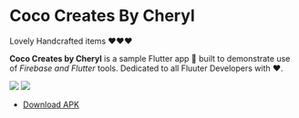# Coco Creates By Cheryl

Lovely Handcrafted items ❤️❤️❤️

**Coco Creates by Cheryl** is a sample Flutter app 📱 built to demonstrate use of *Firebase and Flutter* tools. Dedicated to all Fluuter Developers with ❤️. 

![](https://media.giphy.com/media/QwVYXbOH4NxUAQ7JD8/giphy.gif)
![](https://media.giphy.com/media/r1iVV48FktpHSJ4ylD/giphy.gif)

- [Download APK](https://github.com/shubhs0707/coco-creates-by-cheryl/raw/master/app-release.apk)

